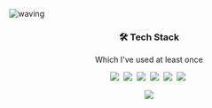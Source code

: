 ![waving](https://capsule-render.vercel.app/api?type=waving&height=200&text=TaeHwan%20Hwang&fontAlign=65&fontAlignY=40&color=gradient)

<h3 align="center">🛠 Tech Stack</h3>

<p align="center">Which I've used at least once</p>

<p align="center">
  <img src="https://img.shields.io/badge/C-A8B9CC?style=flat-square&logo=C&logoColor=white">&nbsp  
  <img src="https://img.shields.io/badge/C++-00599C?style=flat-square&logo=C%2B%2B&logoColor=white">&nbsp 
  <img src="https://img.shields.io/badge/-C%23-000000?logo=Csharp&logoColor=white">&nbsp
  <img src="https://img.shields.io/badge/Python-3766AB?style=flat-square&logo=Python&logoColor=white">&nbsp 
  <img src="https://img.shields.io/badge/-UE4-000000?logo=UnrealEngine&logoColor=white">&nbsp
  <img src="https://img.shields.io/badge/-Unity-000000?logo=Unity&logoColor=white">&nbsp
</p>

<p align="center">
  <a href="https://solved.ac/profile/opera_tive"><img src="https://github-readme-solvedac-hyp3rflow.vercel.app/api/?handle=opera_tive"></a><br>
</p>
<!--
**Edgar907/Edgar907** is a ✨ _special_ ✨ repository because its `README.md` (this file) appears on your GitHub profile.

Here are some ideas to get you started:

- 🔭 I’m currently working on ...
- 🌱 I’m currently learning ...
- 👯 I’m looking to collaborate on ...
- 🤔 I’m looking for help with ...
- 💬 Ask me about ...
- 📫 How to reach me: ...
- 😄 Pronouns: ...
- ⚡ Fun fact: ...
-->
